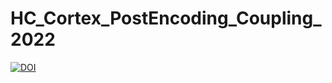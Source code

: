 # HC_Cortex_PostEncoding_Coupling_2022

[![DOI](https://zenodo.org/badge/445648119.svg)](https://zenodo.org/badge/latestdoi/445648119)

